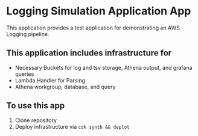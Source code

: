 # Logging Simulation Application App

This application provides a test application for demonstrating an AWS Logging pipeline.

## This application includes infrastructure for
- Necessary Buckets for log and tsv storage, Athena output, and grafana queries
- Lambda Handler for Parsing
- Athena workgroup, database, and query

## To use this app
1. Clone repository
2. Deploy infrastructure via `cdk synth && deplot`